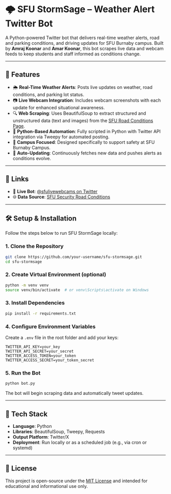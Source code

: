 # 🌩️ SFU StormSage – Weather Alert Twitter Bot

A Python-powered Twitter bot that delivers real-time weather alerts, road and parking conditions, and driving updates for SFU Burnaby campus. Built by **Amraj Koonar** and **Amar Koonar**, this bot scrapes live data and webcam feeds to keep students and staff informed as conditions change.

---

## 🎯 Features

- 🌦️ **Real-Time Weather Alerts**: Posts live updates on weather, road conditions, and parking lot status.
- 📷 **Live Webcam Integration**: Includes webcam screenshots with each update for enhanced situational awareness.
- 🔍 **Web Scraping**: Uses BeautifulSoup to extract structured and unstructured data (text and images) from the [SFU Road Conditions Page](https://www.sfu.ca/security/sfuroadconditions/).
- 🐍 **Python-Based Automation**: Fully scripted in Python with Twitter API integration via Tweepy for automated posting.
- 🏫 **Campus Focused**: Designed specifically to support safety at SFU Burnaby Campus.
- 🔁 **Auto-Updating**: Continuously fetches new data and pushes alerts as conditions evolve.

---

## 🔗 Links

- 📡 **Live Bot**: [@sfulivewebcams on Twitter](https://x.com/sfulivewebcams)
- 🌐 **Data Source**: [SFU Security Road Conditions](https://www.sfu.ca/security/sfuroadconditions/)

---

## 🛠️ Setup & Installation

Follow the steps below to run SFU StormSage locally:

### 1. **Clone the Repository**
```bash
git clone https://github.com/your-username/sfu-stormsage.git
cd sfu-stormsage
```

### 2. **Create Virtual Environment (optional)**
```bash
python -m venv venv
source venv/bin/activate  # or venv\Scripts\activate on Windows
```

### 3. **Install Dependencies**
```bash
pip install -r requirements.txt
```

### 4. **Configure Environment Variables**

Create a `.env` file in the root folder and add your keys:
```env
TWITTER_API_KEY=your_key
TWITTER_API_SECRET=your_secret
TWITTER_ACCESS_TOKEN=your_token
TWITTER_ACCESS_SECRET=your_token_secret
```

### 5. **Run the Bot**
```bash
python bot.py
```

The bot will begin scraping data and automatically tweet updates.

---

## 🧠 Tech Stack

- **Language**: Python
- **Libraries**: BeautifulSoup, Tweepy, Requests
- **Output Platform**: Twitter/X
- **Deployment**: Run locally or as a scheduled job (e.g., via cron or systemd)

---

## 📄 License

This project is open-source under the [MIT License](LICENSE) and intended for educational and informational use only.

